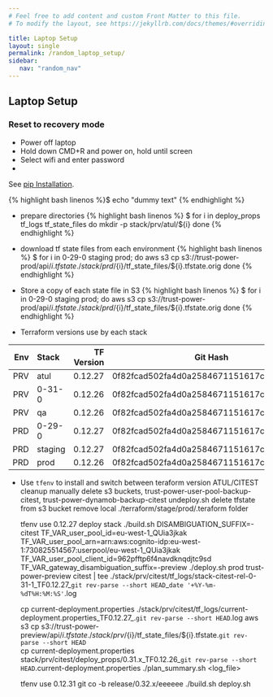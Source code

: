 ```yaml
---
# Feel free to add content and custom Front Matter to this file.
# To modify the layout, see https://jekyllrb.com/docs/themes/#overriding-theme-defaults

title: Laptop Setup
layout: single
permalink: /random_laptop_setup/
sidebar:
   nav: "random_nav"
---
```


## Laptop Setup 
### Reset to recovery mode
* Power off laptop
* Hold down CMD+R and power on, hold until screen
* Select wifi and enter password
* 
See [pip Installation](https://pip.pypa.io/en/stable/installing/).

{% highlight bash linenos %}$ echo "dummy text" {% endhighlight %}

* prepare directories 
{% highlight bash linenos %}
$ for i in deploy_props tf_logs tf_state_files
do
 mkdir -p stack/prv/atul/${i}
done
{% endhighlight %}


* download tf state files from each environment
{% highlight bash linenos %}
$ for i in 0-29-0 staging prod; do
	aws s3 cp s3://trust-power-prod/api/${i}.tfstate ./stack/prd/${i}/tf_state_files/${i}.tfstate.orig
done
{% endhighlight %}
* Store a copy of each state file in S3
{% highlight bash linenos %}
$ for i in 0-29-0 staging prod; do
	aws s3 cp s3://trust-power-prod/api/${i}.tfstate ./stack/prd/${i}/tf_state_files/${i}.tfstate.orig
done
{% endhighlight %}



* Terraform versions use by each stack

| Env |Stack | TF Version |Git Hash |
| ----: | :------- | ------------: | :----: |
|PRV | atul | 0.12.27 | 0f82fcad502fa4d0a2584671151617c562b4b1a0|
|PRV | 0-31-0 | 0.12.26 |0f82fcad502fa4d0a2584671151617c562b4b1a0|
|PRV | qa |  0.12.26| 0f82fcad502fa4d0a2584671151617c562b4b1a0|
|PRD | 0-29-0 | 0.12.27 | 0f82fcad502fa4d0a2584671151617c562b4b1a0|
|PRD | staging |0.12.27  | 0f82fcad502fa4d0a2584671151617c562b4b1a0|
|PRD | prod | 0.12.26 | 0f82fcad502fa4d0a2584671151617c562b4b1a0|


* Use `tfenv` to install and switch between teraform version
ATUL/CITEST
	cleanup
		manually delete s3 buckets, trust-power-user-pool-backup-citest, trust-power-dynamob-backup-citest
		undeploy.sh
		delete tfstate from s3 bucket
		remove local ./terraform/stage/prod/.teraform folder
	
	tfenv use 0.12.27
	deploy stack
		./build.sh
		DISAMBIGUATION_SUFFIX=-citest TF_VAR_user_pool_id=eu-west-1_QUia3jkak TF_VAR_user_pool_arn=arn:aws:cognito-idp:eu-west-1:730825514567:userpool/eu-west-1_QUia3jkak TF_VAR_user_pool_client_id=962pfftp6f4navdknqdjtc9sd TF_VAR_gateway_disambiguation_suffix=-preview ./deploy.sh prod trust-power-preview citest | tee ./stack/prv/citest/tf_logs/stack-citest-rel-0-31-1_TF0.12.27_`git rev-parse --short HEAD`_`date '+%Y-%m-%dT%H:%M:%S'`.log

	cp current-deployment.properties ./stack/prv/citest/tf_logs/current-deployment.properties_TF0.12.27_.`git rev-parse --short HEAD`.log
	aws s3 cp s3://trust-power-preview/api/${i}.tfstate ./stack/prv/${i}/tf_state_files/${i}.tfstate.`git rev-parse --short HEAD`	
	cp current-deployment.properties stack/prv/citest/deploy_props/0.31.x_TF0.12.26_`git rev-parse --short HEAD`.current-deployment.properties
	./plan_summary.sh <log_file>

	tfenv use 0.12.31
	git co -b release/0.32.x/eeeeee
	./build.sh
	deploy.sh



